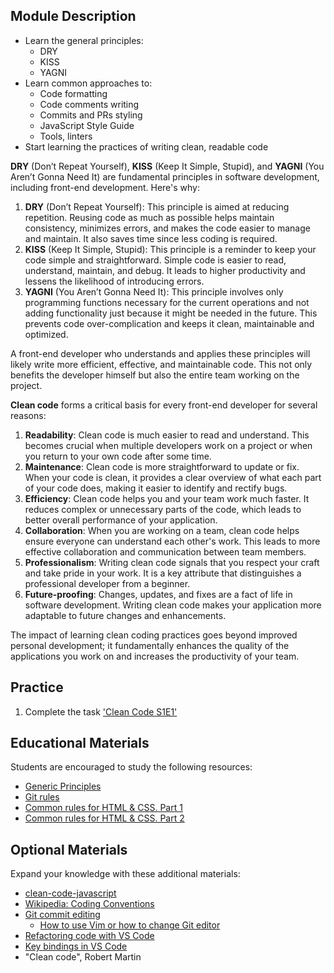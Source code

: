 ## Module Description

- Learn the general principles:
  - DRY
  - KISS
  - YAGNI
- Learn common approaches to:
  - Code formatting
  - Code comments writing
  - Commits and PRs styling
  - JavaScript Style Guide
  - Tools, linters
- Start learning the practices of writing clean, readable code

**DRY** (Don’t Repeat Yourself), **KISS** (Keep It Simple, Stupid), and **YAGNI** (You Aren’t Gonna Need It) are fundamental principles in software development, including front-end development. Here's why:

1. **DRY** (Don’t Repeat Yourself): This principle is aimed at reducing repetition. Reusing code as much as possible helps maintain consistency, minimizes errors, and makes the code easier to manage and maintain. It also saves time since less coding is required.
2. **KISS** (Keep It Simple, Stupid): This principle is a reminder to keep your code simple and straightforward. Simple code is easier to read, understand, maintain, and debug. It leads to higher productivity and lessens the likelihood of introducing errors.
3. **YAGNI** (You Aren’t Gonna Need It): This principle involves only programming functions necessary for the current operations and not adding functionality just because it might be needed in the future. This prevents code over-complication and keeps it clean, maintainable and optimized.

A front-end developer who understands and applies these principles will likely write more efficient, effective, and maintainable code. This not only benefits the developer himself but also the entire team working on the project.

**Clean code** forms a critical basis for every front-end developer for several reasons:

1. **Readability**: Clean code is much easier to read and understand. This becomes crucial when multiple developers work on a project or when you return to your own code after some time.
2. **Maintenance**: Clean code is more straightforward to update or fix. When your code is clean, it provides a clear overview of what each part of your code does, making it easier to identify and rectify bugs.
3. **Efficiency**: Clean code helps you and your team work much faster. It reduces complex or unnecessary parts of the code, which leads to better overall performance of your application.
4. **Collaboration**: When you are working on a team, clean code helps ensure everyone can understand each other's work. This leads to more effective collaboration and communication between team members.
5. **Professionalism**: Writing clean code signals that you respect your craft and take pride in your work. It is a key attribute that distinguishes a professional developer from a beginner.
6. **Future-proofing**: Changes, updates, and fixes are a fact of life in software development. Writing clean code makes your application more adaptable to future changes and enhancements.

The impact of learning clean coding practices goes beyond improved personal development; it fundamentally enhances the quality of the applications you work on and increases the productivity of your team.

## Practice

1. Complete the task ['Clean Code S1E1'](clean-code.md)

## Educational Materials

Students are encouraged to study the following resources:

- [Generic Principles](materials/generic-principles.md)
- [Git rules](materials/commits.md)
- [Common rules for HTML & CSS. Part 1](materials/html-and-css.md)
- [Common rules for HTML & CSS. Part 2](materials/html-and-css-extended.md)

## Optional Materials

Expand your knowledge with these additional materials:

- [clean-code-javascript](https://github.com/ryanmcdermott/clean-code-javascript)
- [Wikipedia: Coding Conventions](https://en.wikipedia.org/wiki/Coding_conventions)
- [Git commit editing](https://git-scm.com/book/en/v2/Git-Tools-Rewriting-History)
  - [How to use Vim or how to change Git editor](https://www.tempertemper.net/blog/changing-editor-for-git-on-the-command-line)
- [Refactoring code with VS Code](https://code.visualstudio.com/docs/editor/refactoring)
- [Key bindings in VS Code](https://code.visualstudio.com/docs/getstarted/keybindings)
- "Clean code", Robert Martin
